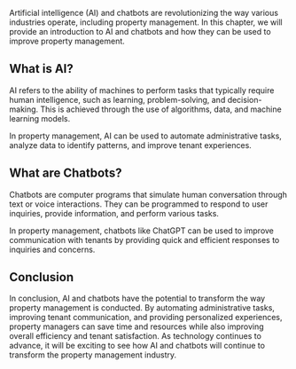 
Artificial intelligence (AI) and chatbots are revolutionizing the way various industries operate, including property management. In this chapter, we will provide an introduction to AI and chatbots and how they can be used to improve property management.

What is AI?
-----------

AI refers to the ability of machines to perform tasks that typically require human intelligence, such as learning, problem-solving, and decision-making. This is achieved through the use of algorithms, data, and machine learning models.

In property management, AI can be used to automate administrative tasks, analyze data to identify patterns, and improve tenant experiences.

What are Chatbots?
------------------

Chatbots are computer programs that simulate human conversation through text or voice interactions. They can be programmed to respond to user inquiries, provide information, and perform various tasks.

In property management, chatbots like ChatGPT can be used to improve communication with tenants by providing quick and efficient responses to inquiries and concerns.

Conclusion
----------

In conclusion, AI and chatbots have the potential to transform the way property management is conducted. By automating administrative tasks, improving tenant communication, and providing personalized experiences, property managers can save time and resources while also improving overall efficiency and tenant satisfaction. As technology continues to advance, it will be exciting to see how AI and chatbots will continue to transform the property management industry.
